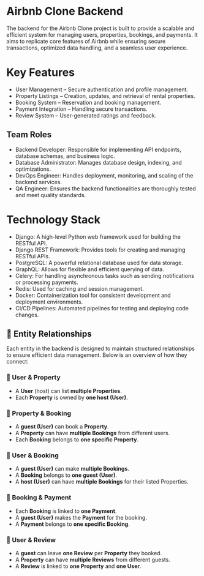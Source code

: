# Airbnb Clone Backend
The backend for the Airbnb Clone project is built to provide a scalable and efficient system for managing users, properties, bookings, and payments. It aims to replicate core features of Airbnb while ensuring secure transactions, optimized data handling, and a seamless user experience.
# Key Features
- User Management – Secure authentication and profile management.
- Property Listings – Creation, updates, and retrieval of rental properties.
- Booking System – Reservation and booking management.
- Payment Integration – Handling secure transactions.
- Review System – User-generated ratings and feedback.
## Team Roles
- Backend Developer: Responsible for implementing API endpoints, database schemas, and business logic.
- Database Administrator: Manages database design, indexing, and optimizations.
- DevOps Engineer: Handles deployment, monitoring, and scaling of the backend services.
- QA Engineer: Ensures the backend functionalities are thoroughly tested and meet quality standards.
# Technology Stack
- Django: A high-level Python web framework used for building the RESTful API.
- Django REST Framework: Provides tools for creating and managing RESTful APIs.
- PostgreSQL: A powerful relational database used for data storage.
- GraphQL: Allows for flexible and efficient querying of data.
- Celery: For handling asynchronous tasks such as sending notifications or processing payments.
- Redis: Used for caching and session management.
- Docker: Containerization tool for consistent development and deployment environments.
- CI/CD Pipelines: Automated pipelines for testing and deploying code changes.
## 📌 Entity Relationships  

Each entity in the backend is designed to maintain structured relationships to ensure efficient data management. Below is an overview of how they connect:  

### 🔹 User & Property  
- A **User** (host) can list **multiple Properties**.  
- Each **Property** is owned by **one host (User)**.  

### 🔹 Property & Booking  
- A **guest (User)** can book a **Property**.  
- A **Property** can have **multiple Bookings** from different users.  
- Each **Booking** belongs to **one specific Property**.  

### 🔹 User & Booking  
- A **guest (User)** can make **multiple Bookings**.  
- A **Booking** belongs to **one guest (User)**.  
- A **host (User)** can have **multiple Bookings** for their listed Properties.  

### 🔹 Booking & Payment  
- Each **Booking** is linked to **one Payment**.  
- A **guest (User)** makes the **Payment** for the booking.  
- A **Payment** belongs to **one specific Booking**.  

### 🔹 User & Review  
- A **guest** can leave **one Review** per **Property** they booked.  
- A **Property** can have **multiple Reviews** from different guests.  
- A **Review** is linked to **one Property** and **one User**.  













